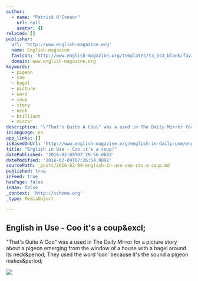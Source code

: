 ```yaml
---
author:
  - name: "Patrick O'Connor"
    url: null
    avatar: {}
related: []
publisher:
  url: 'http://www.english-magazine.org'
  name: English-magazine
  favicon: 'http://www.english-magazine.org/templates/t3_bs3_blank/favicon.ico'
  domain: www.english-magazine.org
keywords:
  - pigeon
  - coo
  - bagel
  - picture
  - word
  - coup
  - story
  - neck
  - brilliant
  - mirror
description: "\"That's Quite A Coo\" was a used in The Daily Mirror for a picture story about a pigeon emerging from the window of a house with a bagel around its neck. They used the word 'coo' because it's the sound a pigeon makes."
inLanguage: en
app_links: []
isBasedOnUrl: 'http://www.english-magazine.org/english-in-daily-use/english-in-use-headlines/684-english-in-use-coo-its-a-coup'
title: "English in Use - Coo it's a coup!"
datePublished: '2016-02-09T07:29:56.068Z'
dateModified: '2016-02-09T07:26:54.989Z'
sourcePath: _posts/2016-02-09-english-in-use-coo-its-a-coup.md
published: true
inFeed: true
hasPage: false
inNav: false
_context: 'http://schema.org'
_type: MediaObject

---
```

<article style=""><h1>English in Use - Coo it's a coup&amp;excl;</h1><p>"That's Quite A Coo" was a used in The Daily Mirror for a picture story about a pigeon emerging from the window of a house with a bagel around its neck&amp;period; They used the word 'coo' because it's the sound a pigeon makes&amp;period;</p><img src="http://www.english-magazine.org/images/pinterest_badge_red-48x48.png" /></article>